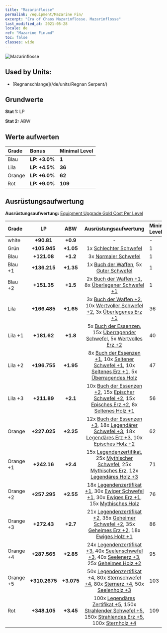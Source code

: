 ```yaml
---
title: "Mazarinflosse"
permalink: /equipment/Mazarine Fin/
excerpt: "Era of Chaos Mazarinflosse. Mazarinflosse"
last_modified_at: 2021-05-28
locale: de
ref: "Mazarine Fin.md"
toc: false
classes: wide
---
```


  ![Mazarinflosse](/images/e/e_99044.png)

## Used by Units:

* [Regnanschlange](/de/units/Regnan Serpent/) 


## Grundwerte
 **Stat 1:** LP

 **Stat 2:** ABW

## Werte aufwerten

  |     Grade    |   Bonus | Minimal Level | 
  |:-------------|:--------|:--------------| 
  | Blau | **LP: +3.0%** | **1** | 
  | Lila | **LP: +4.5%** | **36** | 
  | Orange | **LP: +6.0%** | **62** | 
  | Rot | **LP: +9.0%** | **109** | 


## Ausrüstungsaufwertung
 **Ausrüstungsaufwertung:** [Equipment Upgrade Gold Cost Per Level](/equipment/EquipmentUpgradeCostPerLevel/) 

  |          Grade      | LP | ABW | Ausrüstungsaufwertung | Minimal Level |
  |:--------------------|:---------:|:---------:|:----------------:|:--------------|
  | white | **+90.81** | **+0.9** | - | - |
  | Grün | **+105.945** | **+1.05** | 1x [Schlechter Schwefel](/ItemsDE/mat_3/) | 1 |
  | Blau | **+121.08** | **+1.2** | 3x [Normaler Schwefel](/ItemsDE/mat_9/) | 1 |
  | Blau +1 | **+136.215** | **+1.35** | 1x [Buch der Waffen](/ItemsDE/mat_18/), 5x [Guter Schwefel](/ItemsDE/mat_15/) | 1 |
  | Blau +2 | **+151.35** | **+1.5** | 2x [Buch der Waffen +1](/ItemsDE/mat_25/), 8x [Überlegener Schwefel +1](/ItemsDE/mat_22/) | 1 |
  | Lila | **+166.485** | **+1.65** | 3x [Buch der Waffen +2](/ItemsDE/mat_32/), 10x [Wertvoller Schwefel +2](/ItemsDE/mat_29/), 3x [Überlegenes Erz +1](/ItemsDE/mat_19/) | 36 |
  | Lila +1 | **+181.62** | **+1.8** | 5x [Buch der Essenzen](/ItemsDE/mat_39/), 15x [Überragender Schwefel](/ItemsDE/mat_36/), 5x [Wertvolles Erz +2](/ItemsDE/mat_26/) | 40 |
  | Lila +2 | **+196.755** | **+1.95** | 8x [Buch der Essenzen +1](/ItemsDE/mat_46/), 10x [Seltener Schwefel +1](/ItemsDE/mat_43/), 10x [Seltenes Erz +1](/ItemsDE/mat_40/), 5x [Überragendes Holz](/ItemsDE/mat_34/) | 47 |
  | Lila +3 | **+211.89** | **+2.1** | 10x [Buch der Essenzen +2](/ItemsDE/mat_53/), 15x [Epischer Schwefel +2](/ItemsDE/mat_50/), 15x [Episches Erz +2](/ItemsDE/mat_47/), 8x [Seltenes Holz +1](/ItemsDE/mat_41/) | 56 |
  | Orange | **+227.025** | **+2.25** | 12x [Buch der Essenzen +3](/ItemsDE/mat_60/), 18x [Legendärer Schwefel +3](/ItemsDE/mat_57/), 18x [Legendäres Erz +3](/ItemsDE/mat_54/), 10x [Episches Holz +2](/ItemsDE/mat_48/) | 62 |
  | Orange +1 | **+242.16** | **+2.4** | 15x [Legendenzertifikat](/ItemsDE/mat_67/), 25x [Mythischer Schwefel](/ItemsDE/mat_64/), 25x [Mythisches Erz](/ItemsDE/mat_61/), 12x [Legendäres Holz +3](/ItemsDE/mat_55/) | 71 |
  | Orange +2 | **+257.295** | **+2.55** | 18x [Legendenzertifikat +1](/ItemsDE/mat_74/), 30x [Ewiger Schwefel +1](/ItemsDE/mat_71/), 30x [Ewiges Erz +1](/ItemsDE/mat_68/), 15x [Mythisches Holz](/ItemsDE/mat_62/) | 76 |
  | Orange +3 | **+272.43** | **+2.7** | 21x [Legendenzertifikat +2](/ItemsDE/mat_81/), 35x [Geheimer Schwefel +2](/ItemsDE/mat_78/), 35x [Geheimes Erz +2](/ItemsDE/mat_75/), 18x [Ewiges Holz +1](/ItemsDE/mat_69/) | 86 |
  | Orange +4 | **+287.565** | **+2.85** | 24x [Legendenzertifikat +3](/ItemsDE/mat_88/), 40x [Seelenschwefel +3](/ItemsDE/mat_85/), 40x [Seelenerz +3](/ItemsDE/mat_82/), 25x [Geheimes Holz +2](/ItemsDE/mat_76/) | 95 |
  | Orange +5 | **+310.2675** | **+3.075** | 50x [Legendenzertifikat +4](/ItemsDE/mat_95/), 80x [Sternschwefel +4](/ItemsDE/mat_92/), 80x [Sternerz +4](/ItemsDE/mat_89/), 50x [Seelenholz +3](/ItemsDE/mat_83/) | 103 |
  | Rot | **+348.105** | **+3.45** | 100x [Legendäres Zertifikat +5](/ItemsDE/mat_102/), 150x [Strahlender Schwefel +5](/ItemsDE/mat_99/), 150x [Strahlendes Erz +5](/ItemsDE/mat_96/), 100x [Sternholz +4](/ItemsDE/mat_90/) | 109 |

